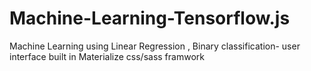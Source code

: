 # Machine-Learning-Tensorflow.js
Machine Learning using Linear Regression , Binary classification- user interface built in Materialize css/sass framwork 
